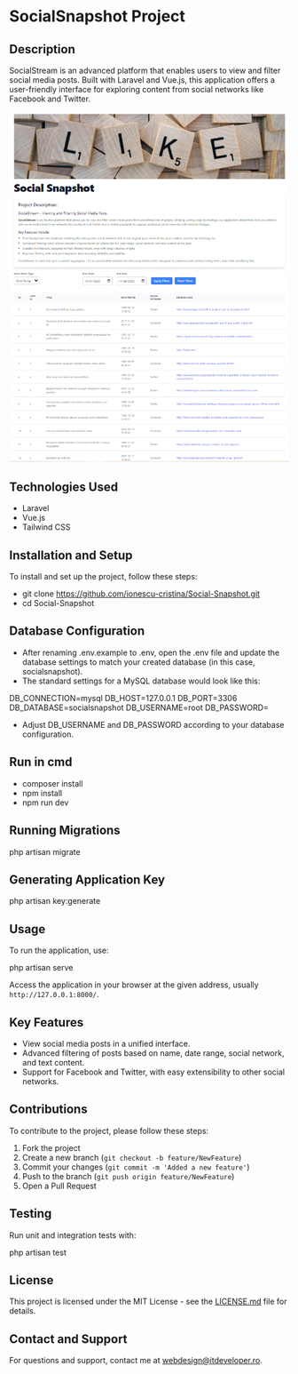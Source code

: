 # SocialSnapshot Project

## Description
SocialStream is an advanced platform that enables users to view and filter social media posts.
Built with Laravel and Vue.js, this application offers a user-friendly interface for exploring content from social networks like Facebook and Twitter.

![Screenshot of SocialStream](public/images/screenshot-social-snapshot.png)

## Technologies Used
- Laravel
- Vue.js
- Tailwind CSS

## Installation and Setup
To install and set up the project, follow these steps:

- git clone https://github.com/ionescu-cristina/Social-Snapshot.git
- cd Social-Snapshot


## Database Configuration
- After renaming .env.example to .env, open the .env file and update the database settings to match your created database (in this case, socialsnapshot).
- The standard settings for a MySQL database would look like this:

DB_CONNECTION=mysql
DB_HOST=127.0.0.1
DB_PORT=3306
DB_DATABASE=socialsnapshot
DB_USERNAME=root
DB_PASSWORD=

- Adjust DB_USERNAME and DB_PASSWORD according to your database configuration.

## Run in cmd
- composer install
- npm install
- npm run dev

## Running Migrations

php artisan migrate

## Generating Application Key

php artisan key:generate

## Usage
To run the application, use:

php artisan serve

Access the application in your browser at the given address, usually `http://127.0.0.1:8000/`.

## Key Features
- View social media posts in a unified interface.
- Advanced filtering of posts based on name, date range, social network, and text content.
- Support for Facebook and Twitter, with easy extensibility to other social networks.

## Contributions
To contribute to the project, please follow these steps:
1. Fork the project
2. Create a new branch (`git checkout -b feature/NewFeature`)
3. Commit your changes (`git commit -m 'Added a new feature'`)
4. Push to the branch (`git push origin feature/NewFeature`)
5. Open a Pull Request

## Testing
Run unit and integration tests with:

php artisan test


## License
This project is licensed under the MIT License - see the [LICENSE.md](LICENSE.md) file for details.

## Contact and Support
For questions and support, contact me at webdesign@itdeveloper.ro.
